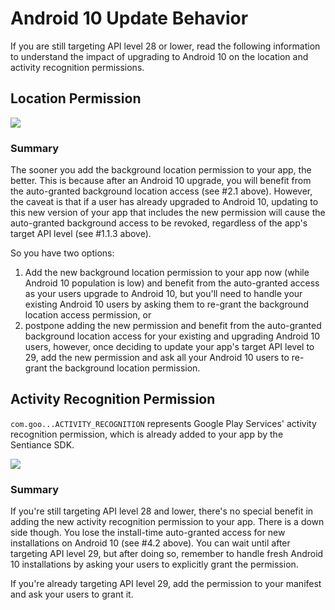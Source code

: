 # Android 10 Update Behavior

If you are still targeting API level 28 or lower, read the following information to understand the impact of upgrading to Android 10 on the location and activity recognition permissions.

## Location Permission

![](../../../.gitbook/assets/Android10\_location.png)

### Summary

The sooner you add the background location permission to your app, the better. This is because after an Android 10 upgrade, you will benefit from the auto-granted background location access (see #2.1 above). However, the caveat is that if a user has already upgraded to Android 10, updating to this new version of your app that includes the new permission will cause the auto-granted background access to be revoked, regardless of the app's target API level (see #1.1.3 above).

So you have two options:

1. Add the new background location permission to your app now (while Android 10 population is low) and benefit from the auto-granted access as your users upgrade to Android 10, but you'll need to handle your existing Android 10 users by asking them to re-grant the background location access permission, or
2. postpone adding the new permission and benefit from the auto-granted background location access for your existing and upgrading Android 10 users, however, once deciding to update your app's target API level to 29, add the new permission and ask all your Android 10 users to re-grant the background location permission.

## Activity Recognition Permission

`com.goo...ACTIVITY_RECOGNITION` represents Google Play Services' activity recognition permission, which is already added to your app by the Sentiance SDK.

![](<../../../.gitbook/assets/Android10\_activity (1).png>)

### Summary

If you're still targeting API level 28 and lower, there's no special benefit in adding the new activity recognition permission to your app. There is a down side though. You lose the install-time auto-granted access for new installations on Android 10 (see #4.2 above). You can wait until after targeting API level 29, but after doing so, remember to handle fresh Android 10 installations by asking your users to explicitly grant the permission.

If you're already targeting API level 29, add the permission to your manifest and ask your users to grant it.

